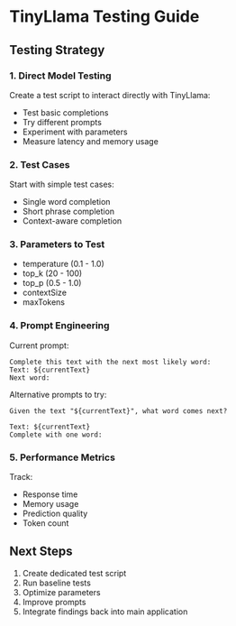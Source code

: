 # TinyLlama Testing Guide

## Testing Strategy

### 1. Direct Model Testing
Create a test script to interact directly with TinyLlama:
- Test basic completions
- Try different prompts
- Experiment with parameters
- Measure latency and memory usage

### 2. Test Cases
Start with simple test cases:
- Single word completion
- Short phrase completion
- Context-aware completion

### 3. Parameters to Test
- temperature (0.1 - 1.0)
- top_k (20 - 100)
- top_p (0.5 - 1.0)
- contextSize
- maxTokens

### 4. Prompt Engineering
Current prompt:
```
Complete this text with the next most likely word:
Text: ${currentText}
Next word:
```

Alternative prompts to try:
```
Given the text "${currentText}", what word comes next?
```

```
Text: ${currentText}
Complete with one word:
```

### 5. Performance Metrics
Track:
- Response time
- Memory usage
- Prediction quality
- Token count

## Next Steps
1. Create dedicated test script
2. Run baseline tests
3. Optimize parameters
4. Improve prompts
5. Integrate findings back into main application
